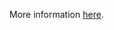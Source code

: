 More information [here](https://docs.prismacloud.io/en/enterprise-edition/policy-reference/aws-policies/aws-logging-policies/bc-aws-333).
